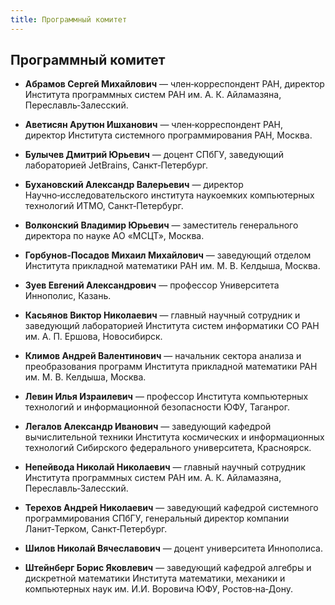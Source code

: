 ```yaml
---
title: Программный комитет
---
```


## Программный комитет

* **Абрамов Сергей Михайлович** — член‑корреспондент РАН, директор Института программных систем РАН им. А. К. Айламазяна, Переславль‑Залесский.

* **Аветисян Арутюн Ишханович** — член‑корреспондент РАН, директор Института системного программирования РАН, Москва.

* **Булычев Дмитрий Юрьевич** — доцент СПбГУ, заведующий лабораторией JetBrains, Санкт‑Петербург.

* **Бухановский Александр Валерьевич** —  директор Научно‑исследовательского института наукоемких компьютерных технологий ИТМО, Санкт‑Петербург.

* **Волконский Владимир Юрьевич** — заместитель генерального директора по науке АО «МСЦТ», Москва.      

* **Горбунов‑Посадов Михаил Михайлович** — заведующий отделом Института прикладной математики РАН им. М. В. Келдыша, Москва.

* **Зуев Евгений Александрович** — профессор Университета Иннополис, Казань.

* **Касьянов Виктор Николаевич** — главный научный сотрудник и заведующий лабораторией Института систем информатики СО РАН им. А. П. Ершова, Новосибирск.

* **Климов Андрей Валентинович** — начальник сектора анализа и преобразования программ
Института прикладной математики РАН им. М. В. Келдыша, Москва.

* **Левин Илья Израилевич** — профессор Института компьютерных технологий и информационной безопасности ЮФУ, Таганрог.

* **Легалов Александр Иванович** —  заведующий кафедрой вычислительной техники Института космических и информационных технологий Сибирского федерального университета, Красноярск.

* **Непейвода Николай Николаевич**  —  главный научный сотрудник Института программных систем РАН им. А. К. Айламазяна, Переславль‑Залесский.

* **Терехов Андрей Николаевич** — заведующий кафедрой системного программирования СПбГУ, генеральный директор компании Ланит‑Терком, Санкт‑Петербург.

* **Шилов Николай Вячеславович** — доцент университета Иннополиса.

* **Штейнберг Борис Яковлевич** — заведующий кафедрой алгебры и дискретной математики Института математики, механики и компьютерных наук им. И.И. Воровича ЮФУ, Ростов‑на‑Дону.
